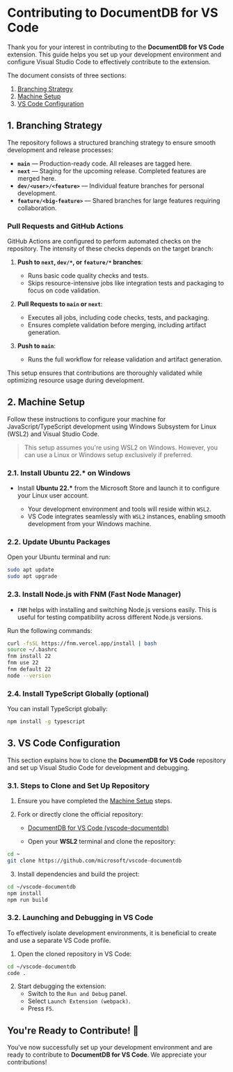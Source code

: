 # Contributing to DocumentDB for VS Code

Thank you for your interest in contributing to the **DocumentDB for VS Code** extension. This guide helps you set up your development environment and configure Visual Studio Code to effectively contribute to the extension.

The document consists of three sections:

1. [Branching Strategy](#1-branching-strategy)
2. [Machine Setup](#2-machine-setup)
3. [VS Code Configuration](#3-vs-code-configuration)

## 1. Branching Strategy

The repository follows a structured branching strategy to ensure smooth development and release processes:

- **`main`** — Production-ready code. All releases are tagged here.
- **`next`** — Staging for the upcoming release. Completed features are merged here.
- **`dev/<user>/<feature>`** — Individual feature branches for personal development.
- **`feature/<big-feature>`** — Shared branches for large features requiring collaboration.

### Pull Requests and GitHub Actions

GitHub Actions are configured to perform automated checks on the repository. The intensity of these checks depends on the target branch:

1. **Push to `next`, `dev/*`, or `feature/*` branches**:

   - Runs basic code quality checks and tests.
   - Skips resource-intensive jobs like integration tests and packaging to focus on code validation.

2. **Pull Requests to `main` or `next`**:

   - Executes all jobs, including code checks, tests, and packaging.
   - Ensures complete validation before merging, including artifact generation.

3. **Push to `main`**:
   - Runs the full workflow for release validation and artifact generation.

This setup ensures that contributions are thoroughly validated while optimizing resource usage during development.

## 2. Machine Setup

Follow these instructions to configure your machine for JavaScript/TypeScript development using Windows Subsystem for Linux (WSL2) and Visual Studio Code.

> This setup assumes you're using WSL2 on Windows. However, you can use a Linux or Windows setup exclusively if preferred.

### 2.1. Install Ubuntu 22.\* on Windows

- Install **Ubuntu 22.\*** from the Microsoft Store and launch it to configure your Linux user account.

  - Your development environment and tools will reside within `WSL2`.
  - VS Code integrates seamlessly with `WSL2` instances, enabling smooth development from your Windows machine.

### 2.2. Update Ubuntu Packages

Open your Ubuntu terminal and run:

```bash
sudo apt update
sudo apt upgrade
```

### 2.3. Install Node.js with FNM (Fast Node Manager)

- `FNM` helps with installing and switching Node.js versions easily. This is useful for testing compatibility across different Node.js versions.

Run the following commands:

```bash
curl -fsSL https://fnm.vercel.app/install | bash
source ~/.bashrc
fnm install 22
fnm use 22
fnm default 22
node --version
```

### 2.4. Install TypeScript Globally (optional)

You can install TypeScript globally:

```bash
npm install -g typescript
```

## 3. VS Code Configuration

This section explains how to clone the **DocumentDB for VS Code** repository and set up Visual Studio Code for development and debugging.

### 3.1. Steps to Clone and Set Up Repository

1. Ensure you have completed the [Machine Setup](#2-machine-setup) steps.

2. Fork or directly clone the official repository:

   - [DocumentDB for VS Code (vscode-documentdb)](https://github.com/microsoft/vscode-documentdb)

   - Open your **WSL2** terminal and clone the repository:

```bash
cd ~
git clone https://github.com/microsoft/vscode-documentdb
```

3. Install dependencies and build the project:

```bash
cd ~/vscode-documentdb
npm install
npm run build
```

### 3.2. Launching and Debugging in VS Code

To effectively isolate development environments, it is beneficial to create and use a separate VS Code profile.

1. Open the cloned repository in VS Code:

```bash
cd ~/vscode-documentdb
code .
```

2. Start debugging the extension:
   - Switch to the `Run and Debug` panel.
   - Select `Launch Extension (webpack)`.
   - Press `F5`.

## You're Ready to Contribute! 🎉

You've now successfully set up your development environment and are ready to contribute to **DocumentDB for VS Code**. We appreciate your contributions!
